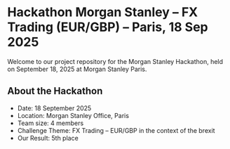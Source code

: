 # Hackathon Morgan Stanley – FX Trading (EUR/GBP) – Paris, 18 Sep 2025

Welcome to our project repository for the Morgan Stanley Hackathon, held on September 18, 2025 at Morgan Stanley Paris.

## About the Hackathon

- Date: 18 September 2025  
- Location: Morgan Stanley Office, Paris  
- Team size: 4 members  
- Challenge Theme: FX Trading – EUR/GBP in the context of the brexit
- Our Result: 5th place
